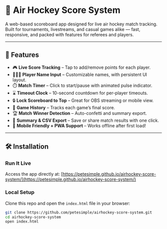 # 🏒 Air Hockey Score System

A web-based scoreboard app designed for live air hockey match tracking. Built for tournaments, livestreams, and casual games alike — fast, responsive, and packed with features for referees and players.

---

## 🚀 Features

- 🎮 **Live Score Tracking** – Tap to add/remove points for each player.
- 🧑‍🤝‍🧑 **Player Name Input** – Customizable names, with persistent UI layout.
- ⏱️ **Match Timer** – Click to start/pause with animated pulse indicator.
- ⌛ **Timeout Clock** – 10-second countdown for per-player timeouts.
- 🔒 **Lock Scoreboard to Top** – Great for OBS streaming or mobile view.
- 🔁 **Game History** – Tracks each game’s final score.
- 🏆 **Match Winner Detection** – Auto-confetti and summary export.
- 📄 **Summary & CSV Export** – Save or share match results with one click.
- 📱 **Mobile Friendly + PWA Support** – Works offline after first load!

---

## 🛠️ Installation

### Run It Live
Access the app directly at:
[https://petesimple.github.io/airhockey-score-system/](https://petesimple.github.io/airhockey-score-system/)

### Local Setup
Clone this repo and open the `index.html` file in your browser:
```bash
git clone https://github.com/petesimple/airhockey-score-system.git
cd airhockey-score-system
open index.html
